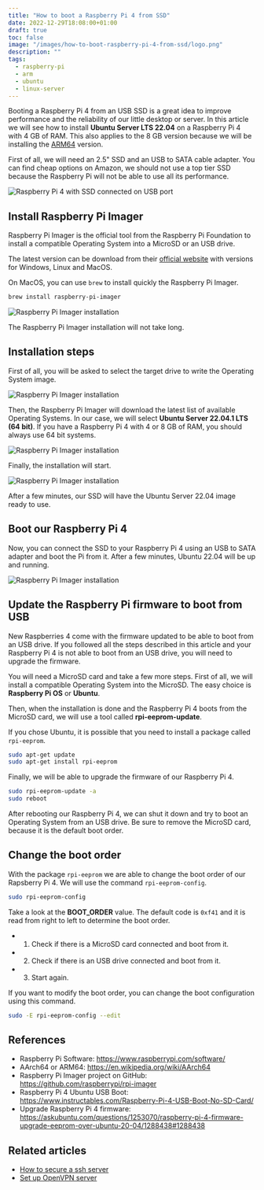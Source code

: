 ```yaml
---
title: "How to boot a Raspberry Pi 4 from SSD"
date: 2022-12-29T18:08:00+01:00
draft: true
toc: false
image: "/images/how-to-boot-raspberry-pi-4-from-ssd/logo.png"
description: ""
tags:
  - raspberry-pi
  - arm
  - ubuntu
  - linux-server
---
```


Booting a Raspberry Pi 4 from an USB SSD is a great idea to improve performance and the reliability of our little desktop or server. In this article we will see how to install **Ubuntu Server LTS 22.04** on a Raspberry Pi 4 with 4 GB of RAM. This also applies to the 8 GB version because we will be installing the [ARM64](https://en.wikipedia.org/wiki/AArch64) version.

First of all, we will need an 2.5" SSD and an USB to SATA cable adapter. You can find cheap options on Amazon, we should not use a top tier SSD because the Raspberry Pi will not be able to use all its performance.

![Raspberry Pi 4 with SSD connected on USB port](/images/how-to-boot-raspberry-pi-4-from-ssd/raspberry-pi-4-ssd.png#center)


## Install Raspberry Pi Imager

Raspberry Pi Imager is the official tool from the Raspberry Pi Foundation to install a compatible Operating System into a MicroSD or an USB drive. 

The latest version can be download from their [official website](https://www.raspberrypi.com/software/) with versions for Windows, Linux and MacOS.

On MacOS, you can use `brew` to install quickly the Raspberry Pi Imager.

```bash
brew install raspberry-pi-imager
```

![Raspberry Pi Imager installation](/images/how-to-boot-raspberry-pi-4-from-ssd/install-raspberry-pi-imager.png#center)

The Raspberry Pi Imager installation will not take long.

## Installation steps

First of all, you will be asked to select the target drive to write the Operating System image.

![Raspberry Pi Imager installation](/images/how-to-boot-raspberry-pi-4-from-ssd/choose-target-drive.png#center)

Then, the Raspberry Pi Imager will download the latest list of available Operating Systems. In our case, we will select **Ubuntu Server 22.04.1 LTS (64 bit)**. If you have a Raspberry Pi 4 with 4 or 8 GB of RAM, you should always use 64 bit systems.

![Raspberry Pi Imager installation](/images/how-to-boot-raspberry-pi-4-from-ssd/operating-system-selection.png#center)

Finally, the installation will start.

![Raspberry Pi Imager installation](/images/how-to-boot-raspberry-pi-4-from-ssd/installing-ubuntu-22.04.png#center)

After a few minutes, our SSD will have the Ubuntu Server 22.04 image ready to use.

## Boot our Raspberry Pi 4

Now, you can connect the SSD to your Raspberry Pi 4 using an USB to SATA adapter and boot the Pi from it. After a few minutes, Ubuntu 22.04 will be up and running. 

![Raspberry Pi Imager installation](/images/how-to-boot-raspberry-pi-4-from-ssd/raspberry-pi-4-ubuntu-22.04.png#center)

## Update the Raspberry Pi firmware to boot from USB

New Raspberries 4 come with the firmware updated to be able to boot from an USB drive. If you followed all the steps described in this article and your Raspberry Pi 4 is not able to boot from an USB drive, you will need to upgrade the firmware.

You will need a MicroSD card and take a few more steps. First of all, we will install a compatible Operating System into the MicroSD. The easy choice is **Raspberry Pi OS** or **Ubuntu**.

Then, when the installation is done and the Raspberry Pi 4 boots from the MicroSD card, we will use a tool called **rpi-eeprom-update**.

If you chose Ubuntu, it is possible that you need to install a package called `rpi-eeprom`.

```bash
sudo apt-get update
sudo apt-get install rpi-eeprom
```

Finally, we will be able to upgrade the firmware of our Raspberry Pi 4.

```bash
sudo rpi-eeprom-update -a
sudo reboot
```

After rebooting our Raspberry Pi 4, we can shut it down and try to boot an Operating System from an USB drive. Be sure to remove the MicroSD card, because it is the default boot order.

## Change the boot order

With the package `rpi-eeprom` we are able to change the boot order of our Rapsberry Pi 4. We will use the command `rpi-eeprom-config`.

```bash
sudo rpi-eeprom-config
```

Take a look at the **BOOT_ORDER** value. The default code is `0xf41` and it is read from right to left to determine the boot order.
* 1. Check if there is a MicroSD card connected and boot from it.
* 2. Check if there is an USB drive connected and boot from it.
* 3. Start again.

If you want to modify the boot order, you can change the boot configuration using this command.

```bash
sudo -E rpi-eeprom-config --edit
```

## References

* Raspberry Pi Software: https://www.raspberrypi.com/software/
* AArch64 or ARM64: https://en.wikipedia.org/wiki/AArch64
* Raspberry Pi Imager project on GitHub: https://github.com/raspberrypi/rpi-imager
* Raspberry Pi 4 Ubuntu USB Boot: https://www.instructables.com/Raspberry-Pi-4-USB-Boot-No-SD-Card/
* Upgrade Raspberry Pi 4 firmware: https://askubuntu.com/questions/1253070/raspberry-pi-4-firmware-upgrade-eeprom-over-ubuntu-20-04/1288438#1288438

## Related articles

* [How to secure a ssh server](/posts/how-to-secure-a-ssh-server/)
* [Set up OpenVPN server](/posts/set-up-openvpn-server/)
